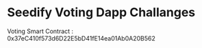 # Seedify Voting Dapp Challanges

Voting Smart Contract : 0x37eC410f573d6D22E5bD41fE14ea01Ab0A20B562